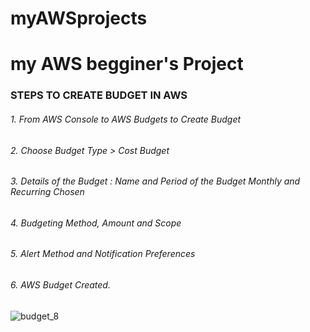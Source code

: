 # myAWSprojects
# my AWS begginer's Project
### STEPS TO CREATE BUDGET IN AWS
###### 1. From AWS Console to AWS Budgets to Create Budget
###### 2. Choose Budget Type > Cost Budget
###### 3. Details of the Budget : Name and Period of the Budget Monthly and Recurring Chosen
###### 4. Budgeting Method, Amount and Scope 
###### 5. Alert Method and Notification Preferences
###### 6. AWS Budget Created.
![budget_8](https://user-images.githubusercontent.com/16262170/191854929-3bf169fd-2d19-4753-8d6a-6b6d98f57979.jpg)
